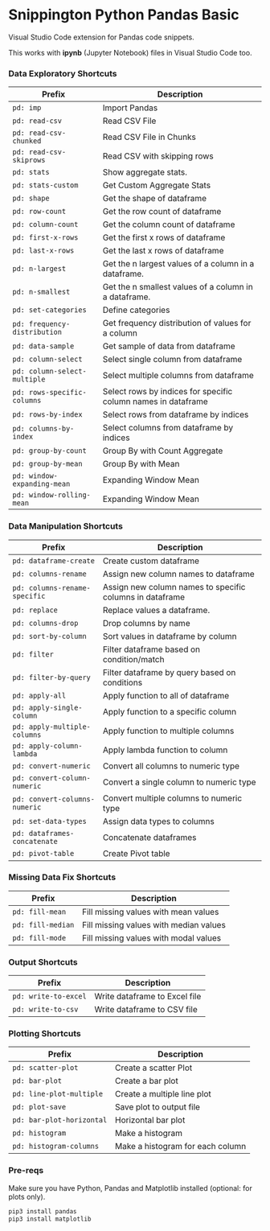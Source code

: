 # Snippington Python Pandas Basic
Visual Studio Code extension for Pandas code snippets.

This works with __ipynb__ (Jupyter Notebook) files in Visual Studio Code too.

### Data Exploratory Shortcuts

| Prefix | Description |
| ------ | ------------ |
| `pd: imp` | Import Pandas |
| `pd: read-csv` | Read CSV File |
| `pd: read-csv-chunked` | Read CSV File in Chunks |
| `pd: read-csv-skiprows` | Read CSV with skipping rows |
| `pd: stats` | Show aggregate stats. |
| `pd: stats-custom` | Get Custom Aggregate Stats |
| `pd: shape` | Get the shape of dataframe |
| `pd: row-count` | Get the row count of dataframe |
| `pd: column-count` | Get the column count of dataframe |
| `pd: first-x-rows` | Get the first x rows of dataframe |
| `pd: last-x-rows` | Get the last x rows of dataframe |
| `pd: n-largest` | Get the n largest values of a column in a dataframe. |
| `pd: n-smallest` | Get the n smallest values of a column in a dataframe. |
| `pd: set-categories` | Define categories |
| `pd: frequency-distribution` | Get frequency distribution of values for a column |
| `pd: data-sample` | Get sample of data from dataframe |
| `pd: column-select` | Select single column from dataframe |
| `pd: column-select-multiple` | Select multiple columns from dataframe |
| `pd: rows-specific-columns` | Select rows by indices for specific column names in dataframe |
| `pd: rows-by-index` | Select rows from dataframe by indices |
| `pd: columns-by-index` | Select columns from dataframe by indices |
| `pd: group-by-count` | Group By with Count Aggregate |
| `pd: group-by-mean` | Group By with Mean |
| `pd: window-expanding-mean` | Expanding Window Mean |
| `pd: window-rolling-mean` | Expanding Window Mean |

### Data Manipulation Shortcuts

| Prefix | Description |
| ------ | ------------ |
| `pd: dataframe-create` | Create custom dataframe |
| `pd: columns-rename` | Assign new column names to dataframe |
| `pd: columns-rename-specific` | Assign new column names to specific columns in dataframe |
| `pd: replace` | Replace values a dataframe. |
| `pd: columns-drop` | Drop columns by name |
| `pd: sort-by-column` | Sort values in dataframe by column |
| `pd: filter` | Filter dataframe based on condition/match |
| `pd: filter-by-query` | Filter dataframe by query based on conditions|
| `pd: apply-all` | Apply function to all of dataframe |
| `pd: apply-single-column` | Apply function to a specific column |
| `pd: apply-multiple-columns` | Apply function to multiple columns |
| `pd: apply-column-lambda` | Apply lambda function to column |
| `pd: convert-numeric` | Convert all columns to numeric type |
| `pd: convert-column-numeric` | Convert a single column to numeric type |
| `pd: convert-columns-numeric` | Convert multiple columns to numeric type |
| `pd: set-data-types` | Assign data types to columns |
| `pd: dataframes-concatenate` | Concatenate dataframes |
| `pd: pivot-table` | Create Pivot table |

### Missing Data Fix Shortcuts

| Prefix | Description |
| ------ | ------------ |
| `pd: fill-mean` | Fill missing values with mean values |
| `pd: fill-median` | Fill missing values with median values |
| `pd: fill-mode` | Fill missing values with modal values |

### Output Shortcuts

| Prefix | Description |
| ------ | ------------ |
| `pd: write-to-excel` | Write dataframe to Excel file |
| `pd: write-to-csv` | Write dataframe to CSV file |

### Plotting Shortcuts

| Prefix | Description |
| ------ | ------------ |
| `pd: scatter-plot` | Create a scatter Plot |
| `pd: bar-plot` | Create a bar plot |
| `pd: line-plot-multiple` | Create a multiple line plot |
| `pd: plot-save` | Save plot to output file |
| `pd: bar-plot-horizontal` | Horizontal bar plot |
| `pd: histogram` | Make a histogram |
| `pd: histogram-columns` | Make a histogram for each column |

### Pre-reqs 

Make sure you have Python, Pandas and Matplotlib installed (optional: for plots only).

```bash
pip3 install pandas
pip3 install matplotlib
```